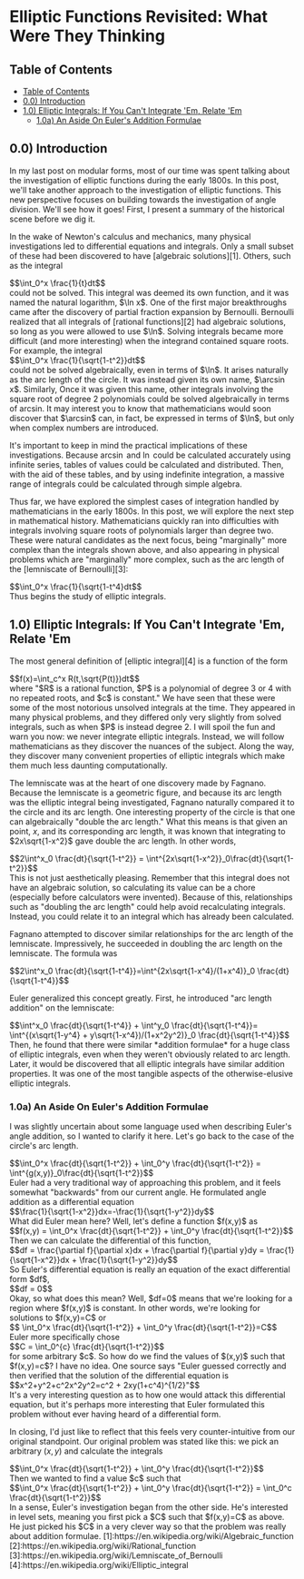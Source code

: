 # Elliptic Functions Revisited: What Were They Thinking

## Table of Contents <a name="toc"></a>
- [Table of Contents](#toc)
- [0.0) Introduction](#0.0)
- [1.0) Elliptic Integrals: If You Can't Integrate 'Em, Relate 'Em](#1.0)
  * [1.0a)  An Aside On Euler's Addition Formulae](#1.0a)

## 0.0) Introduction <a name="0.0"></a>

In my last post on modular forms, most of our time was spent talking about the investigation of elliptic functions during the early 1800s. In this post, we'll take another approach to the investigation of elliptic functions. This new perspective focuses on building towards the investigation of angle division. We'll see how it goes! First, I present a summary of the historical scene before we dig it.

In the wake of Newton's calculus and mechanics, many physical investigations led to differential equations and integrals. Only a small subset of these had been discovered to have [algebraic solutions][1]. Others, such as the integral
<div>
$$\int_0^x \frac{1}{t}dt$$
</div>
could not be solved. This integral was deemed its own function, and it was named the natural logarithm, $\ln x$. One of the first major breakthroughs came after the discovery of partial fraction expansion by Bernoulli. Bernoulli realized that all integrals of [rational functions][2] had algebraic solutions, so long as you were allowed to use $\ln$. Solving integrals became more difficult (and more interesting) when the integrand contained square roots. For example, the integral
<div>
$$\int_0^x \frac{1}{\sqrt{1-t^2}}dt$$
</div>
could not be solved algebraically, even in terms of $\ln$. It arises naturally as the arc length of the circle. It was instead given its own name, $\arcsin x$. Similarly,  Once it was given this name, other integrals involving the square root of degree 2 polynomials could be solved algebraically in terms of arcsin. It may interest you to know that mathematicians would soon discover that $\arcsin$ can, in fact, be expressed in terms of $\ln$, but only when complex numbers are introduced.

It's important to keep in mind the practical implications of these investigations. Because $\arcsin$ and $\ln$ could be calculated accurately using infinite series, tables of values could be calculated and distributed. Then, with the aid of these tables, and by using indefinite integration, a massive range of integrals could be calculated through simple algebra.

Thus far, we have explored the simplest cases of integration handled by mathematicians in the early 1800s. In this post, we will explore the next step in mathematical history. Mathematicians quickly ran into difficulties with integrals involving square roots of polynomials larger than degree two. These were natural candidates as the next focus, being "marginally" more complex than the integrals shown above, and also appearing in physical problems which are "marginally" more complex, such as the arc length of the [lemniscate of Bernoulli][3]:
<div>
$$\int_0^x \frac{1}{\sqrt{1-t^4}dt$$
</div>
Thus begins the study of elliptic integrals.

## 1.0) Elliptic Integrals: If You Can't Integrate 'Em, Relate 'Em  <a name="1.0"></a>

The most general definition of [elliptic integral][4] is a function of the form
<div>
$$f(x)=\int_c^x R(t,\sqrt{P(t)})dt$$
</div>
where "$R$ is a rational function, $P$ is a polynomial of degree 3 or 4 with no repeated roots, and $c$ is constant." We have seen that these were some of the most notorious unsolved integrals at the time. They appeared in many physical problems, and they differed only very slightly from solved integrals, such as when $P$ is instead degree 2. I will spoil the fun and warn you now: we never integrate elliptic integrals. Instead, we will follow mathematicians as they discover the nuances of the subject. Along the way, they discover many convenient properties of elliptic integrals which make them much less daunting computationally.

The lemniscate was at the heart of one discovery made by Fagnano. Because the lemniscate is a geometric figure, and because its arc length was the elliptic integral being investigated, Fagnano naturally compared it to the circle and its arc length. One interesting property of the circle is that one can algebraically "double the arc length." What this means is that given an point, $x$, and its corresponding arc length, it was known that integrating to $2x\sqrt{1-x^2}$ gave double the arc length. In other words,
<div>
$$2\int^x_0 \frac{dt}{\sqrt{1-t^2}} = \int^{2x\sqrt{1-x^2}}_0\frac{dt}{\sqrt{1-t^2}}$$
</div>
This is not just aesthetically pleasing. Remember that this integral does not have an algebraic solution, so calculating its value can be a chore (especially before calculators were invented). Because of this, relationships such as "doubling the arc length" could help avoid recalculating integrals. Instead, you could relate it to an integral which has already been calculated.

Fagnano attempted to discover similar relationships for the arc length of the lemniscate. Impressively, he succeeded in doubling the arc length on the lemniscate. The formula was
<div>
$$2\int^x_0 \frac{dt}{\sqrt{1-t^4}}=\int^{2x\sqrt{1-x^4}/(1+x^4)}_0 \frac{dt}{\sqrt{1-t^4}}$$
</div>

Euler generalized this concept greatly. First, he introduced "arc length addition" on the lemniscate:
<div>
$$\int^x_0 \frac{dt}{\sqrt{1-t^4}} + \int^y_0 \frac{dt}{\sqrt{1-t^4}}= \int^{(x\sqrt{1-y^4} + y\sqrt{1-x^4})/(1+x^2y^2)}_0 \frac{dt}{\sqrt{1-t^4}}$$
</div>
Then, he found that there were similar *addition formulae* for a huge class of elliptic integrals, even when they weren't obviously related to arc length. Later, it would be discovered that all elliptic integrals have similar addition properties. It was one of the most tangible aspects of the otherwise-elusive elliptic integrals.

### 1.0a) An Aside On Euler's Addition Formulae  <a name="1.0a"></a>

I was slightly uncertain about some language used when describing Euler's angle addition, so I wanted to clarify it here. Let's go back to the case of the circle's arc length.
<div>
$$\int_0^x \frac{dt}{\sqrt{1-t^2}} + \int_0^y \frac{dt}{\sqrt{1-t^2}} = \int^{g(x,y)}_0\frac{dt}{\sqrt{1-t^2}}$$
</div>
Euler had a very traditional way of approaching this problem, and it feels somewhat "backwards" from our current angle. He formulated angle addition as a differential equation
<div>
$$\frac{1}{\sqrt{1-x^2}}dx=-\frac{1}{\sqrt{1-y^2}}dy$$
</div>
What did Euler mean here? Well, let's define a function $f(x,y)$ as
<div>
$$f(x,y) = \int_0^x \frac{dt}{\sqrt{1-t^2}} + \int_0^y \frac{dt}{\sqrt{1-t^2}}$$
</div>
Then we can calculate the differential of this function,
<div>
$$df = \frac{\partial f}{\partial x}dx + \frac{\partial f}{\partial y}dy = \frac{1}{\sqrt{1-x^2}}dx + \frac{1}{\sqrt{1-y^2}}dy$$
</div>
So Euler's differential equation is really an equation of the exact differential form $df$,
<div>
$$df = 0$$
</div>
Okay, so what does this mean? Well, $df=0$ means that we're looking for a region where $f(x,y)$ is constant. In other words, we're looking for solutions to $f(x,y)=C$ or
<div>
$$ \int_0^x \frac{dt}{\sqrt{1-t^2}} + \int_0^y \frac{dt}{\sqrt{1-t^2}}=C$$
</div>
Euler more specifically chose
<div>
$$C = \int_0^{c} \frac{dt}{\sqrt{1-t^2}}$$
</div>
for some arbitrary $c$. So how do we find the values of $(x,y)$ such that $f(x,y)=c$? I have no idea. One source says "Euler guessed correctly and then verified that the solution of the differential equation is
<div>
$$x^2+y^2+c^2x^2y^2=c^2 + 2xy(1+c^4)^{1/2}"$$
</div>
It's a very interesting question as to how one would attack this differential equation, but it's perhaps more interesting that Euler formulated this problem without ever having heard of a differential form.

In closing, I'd just like to reflect that this feels very counter-intuitive from our original standpoint. Our original problem was stated like this: we pick an arbitrary $(x,y)$ and calculate the integrals
<div>
$$\int_0^x \frac{dt}{\sqrt{1-t^2}} + \int_0^y \frac{dt}{\sqrt{1-t^2}}$$
</div>
Then we wanted to find a value $c$ such that 
<div>
$$\int_0^x \frac{dt}{\sqrt{1-t^2}} + \int_0^y \frac{dt}{\sqrt{1-t^2}} = \int_0^c \frac{dt}{\sqrt{1-t^2}}$$
</div>
In a sense, Euler's investigation began from the other side. He's interested in level sets, meaning you first pick a $C$ such that $f(x,y)=C$ as above. He just picked his $C$ in a very clever way so that the problem was really about addition formulae.
[1]:https://en.wikipedia.org/wiki/Algebraic_function
[2]:https://en.wikipedia.org/wiki/Rational_function
[3]:https://en.wikipedia.org/wiki/Lemniscate_of_Bernoulli
[4]:https://en.wikipedia.org/wiki/Elliptic_integral